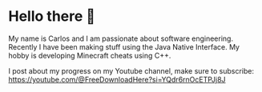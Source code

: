 # Hello there 👋

My name is Carlos and I am passionate about software engineering.
Recently I have been making stuff using the Java Native Interface.
My hobby is developing Minecraft cheats using C++.

I post about my progress on my Youtube channel, make sure to subscribe:
https://youtube.com/@FreeDownloadHere?si=YQdr6rnOcETPJj8J

